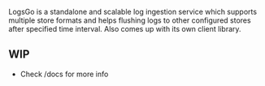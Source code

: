 LogsGo is a standalone and scalable log ingestion service which supports multiple store formats and helps flushing logs to other configured stores after specified time interval.
Also comes up with its own client library.

## WIP
- Check /docs for more info
